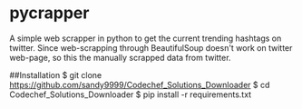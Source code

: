 # pycrapper
A simple web scrapper in python to get the current trending hashtags on twitter. Since web-scrapping through BeautifulSoup doesn't work on twitter web-page, so this the manually scrapped data from twitter.

##Installation
$ git clone https://github.com/sandy9999/Codechef_Solutions_Downloader
$ cd Codechef_Solutions_Downloader
$ pip install -r requirements.txt

